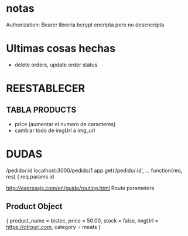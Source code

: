 # notas
Authorization: Bearer <token>
 libreria bcrypt encripta pero no desencripta

# Ultimas cosas hechas

* delete orders, update order status

# REESTABLECER

## TABLA PRODUCTS

* price (aumentar el numero de caracteres)
* cambiar todo de imgUrl a img_url

# DUDAS

/pedido/:id
localhost:3000/pedido/1
app.get(‘/pedido/:id’, ...
function(req, res) {
req.params.id

http://expressjs.com/en/guide/routing.html
Route parameters

## Product Object

{
    product_name = bistec,
    price = 50.00,
    stock = false,
    imgUrl = https://otrourl.com,
    category = meats
}



